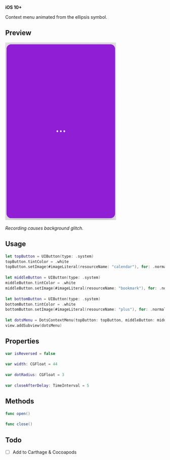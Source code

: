 **iOS 10+**

Context menu animated from the ellipsis symbol.

## Preview

![Preview](preview.gif)

*Recording causes background glitch.*

## Usage

```swift
let topButton = UIButton(type: .system)
topButton.tintColor = .white
topButton.setImage(#imageLiteral(resourceName: "calendar"), for: .normal)

let middleButton = UIButton(type: .system)
middleButton.tintColor = .white
middleButton.setImage(#imageLiteral(resourceName: "bookmark"), for: .normal)

let bottomButton = UIButton(type: .system)
bottomButton.tintColor = .white
bottomButton.setImage(#imageLiteral(resourceName: "plus"), for: .normal)

let dotsMenu = DotsContextMenu(topButton: topButton, middleButton: middleButton, bottomButton: bottomButton)
view.addSubview(dotsMenu)
```

## Properties

```swift
var isReversed = false

var width: CGFloat = 44

var dotRadius: CGFloat = 3

var closeAfterDelay: TimeInterval = 5
```

## Methods

```swift
func open()

func close()
```

## Todo

- [ ] Add to Carthage & Cocoapods
